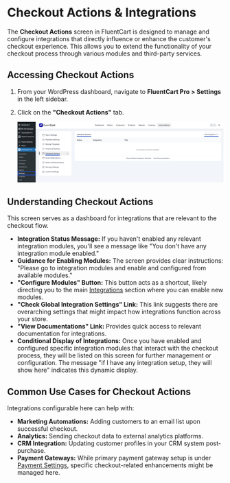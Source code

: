  # Checkout Actions & Integrations

The **Checkout Actions** screen in FluentCart is designed to manage and configure integrations that directly influence or enhance the customer's checkout experience. This allows you to extend the functionality of your checkout process through various modules and third-party services.

## Accessing Checkout Actions

1.  From your WordPress dashboard, navigate to **FluentCart Pro > Settings** in the left sidebar.
2.  Click on the **"Checkout Actions"** tab.

    ![Screenshot of Checkout Actions Tab](/guide/public/images/settings-configuration/checkout-actions-tab.png)

## Understanding Checkout Actions

This screen serves as a dashboard for integrations that are relevant to the checkout flow.

* **Integration Status Message:** If you haven't enabled any relevant integration modules, you'll see a message like "You don't have any integration module enabled."
* **Guidance for Enabling Modules:** The screen provides clear instructions: "Please go to integration modules and enable and configured from available modules."
* **"Configure Modules" Button:** This button acts as a shortcut, likely directing you to the main [Integrations](/guide/settings-configuration/email-notifications/) section where you can enable new modules.
* **"Check Global Integration Settings" Link:** This link suggests there are overarching settings that might impact how integrations function across your store.
* **"View Documentations" Link:** Provides quick access to relevant documentation for integrations.
* **Conditional Display of Integrations:** Once you have enabled and configured specific integration modules that interact with the checkout process, they will be listed on this screen for further management or configuration. The message "if I have any integration setup, they will show here" indicates this dynamic display.

## Common Use Cases for Checkout Actions

Integrations configurable here can help with:

* **Marketing Automations:** Adding customers to an email list upon successful checkout.
* **Analytics:** Sending checkout data to external analytics platforms.
* **CRM Integration:** Updating customer profiles in your CRM system post-purchase.
* **Payment Gateways:** While primary payment gateway setup is under [Payment Settings](/guide/payments-checkout/connecting-payment-gateways/), specific checkout-related enhancements might be managed here.

